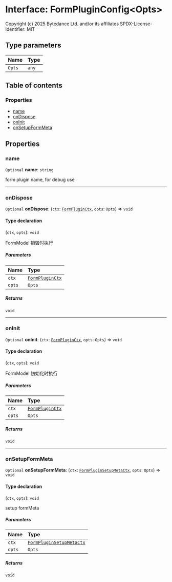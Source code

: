 # Interface: FormPluginConfig\<Opts>

Copyright (c) 2025 Bytedance Ltd. and/or its affiliates
SPDX-License-Identifier: MIT

## Type parameters

| Name | Type |
| :------ | :------ |
| `Opts` | `any` |

## Table of contents

### Properties

* [name](/en/auto-docs/fixed-layout-editor/interfaces/FormPluginConfig.md#name)
* [onDispose](/en/auto-docs/fixed-layout-editor/interfaces/FormPluginConfig.md#ondispose)
* [onInit](/en/auto-docs/fixed-layout-editor/interfaces/FormPluginConfig.md#oninit)
* [onSetupFormMeta](/en/auto-docs/fixed-layout-editor/interfaces/FormPluginConfig.md#onsetupformmeta)

## Properties

### name

`Optional` **name**: `string`

form plugin name, for debug use

***

### onDispose

`Optional` **onDispose**: (`ctx`: [`FormPluginCtx`](/en/auto-docs/fixed-layout-editor/types/FormPluginCtx.md), `opts`: `Opts`) => `void`

#### Type declaration

(`ctx`, `opts`): `void`

FormModel 销毁时执行

##### Parameters

| Name | Type |
| :------ | :------ |
| `ctx` | [`FormPluginCtx`](/en/auto-docs/fixed-layout-editor/types/FormPluginCtx.md) |
| `opts` | `Opts` |

##### Returns

`void`

***

### onInit

`Optional` **onInit**: (`ctx`: [`FormPluginCtx`](/en/auto-docs/fixed-layout-editor/types/FormPluginCtx.md), `opts`: `Opts`) => `void`

#### Type declaration

(`ctx`, `opts`): `void`

FormModel 初始化时执行

##### Parameters

| Name | Type |
| :------ | :------ |
| `ctx` | [`FormPluginCtx`](/en/auto-docs/fixed-layout-editor/types/FormPluginCtx.md) |
| `opts` | `Opts` |

##### Returns

`void`

***

### onSetupFormMeta

`Optional` **onSetupFormMeta**: (`ctx`: [`FormPluginSetupMetaCtx`](/en/auto-docs/fixed-layout-editor/types/FormPluginSetupMetaCtx.md), `opts`: `Opts`) => `void`

#### Type declaration

(`ctx`, `opts`): `void`

setup formMeta

##### Parameters

| Name | Type |
| :------ | :------ |
| `ctx` | [`FormPluginSetupMetaCtx`](/en/auto-docs/fixed-layout-editor/types/FormPluginSetupMetaCtx.md) |
| `opts` | `Opts` |

##### Returns

`void`
